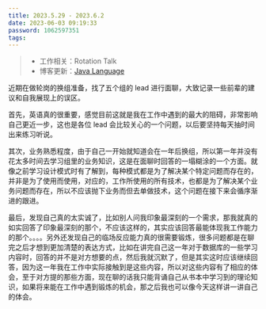 ```yaml
---
title: 2023.5.29 - 2023.6.2
date: 2023-06-03 09:19:33
password: 1062597351
tags:
---
```


> - 工作相关：Rotation Talk
> - 博客更新：[Java Language](../../../../2022/05/08/java-language/)

近期在做轮岗的换组准备，找了五个组的 lead 进行面聊，大致记录一些前辈的建议和自我展现上的误区。

首先，英语真的很重要，感觉目前这就是我在工作中遇到的最大的阻碍，非常影响自己更近一步，这也是各位 lead 会比较关心的一个问题，以后要坚持每天抽时间出来练习听说。

其次，业务熟悉程度，由于自己一开始就知道会在一年后换组，所以第一年并没有花太多时间去学习组里的业务知识，这是在面聊时回答的一塌糊涂的一个方面。就像之前学习设计模式时有了解到，每种模式都是为了解决某个特定问题而存在的，并非是为了使用而使用，对应的，工作所使用的所有技术，也都是为了解决某个业务问题而存在，所以不应该抛下业务而但去单做技术，这个问题在接下来会循序渐进的跟进。

最后，发现自己真的太实诚了，比如别人问我印象最深刻的一个需求，那我就真的如实回答了印象最深刻的那个，不应该这样的，其实应该回答最能体现我工作能力的那个。。。。另外还发现自己的临场反应能力真的很需要锻炼，很多问题都是在聊完之后才想到更加清楚的表达方式，比如在讲完自己这一年对于数据库的一些学习内容时，回答的并不是对方想要的点，然后我就沉默了，但是其实这时应该继续回答，因为这一年我在工作中实际接触到是这些内容，所以对这些内容有了相应的体会，至于对方提的那些方面，现在聊的话我只能背诵自己从书本中学习到的理论知识，如果将来能在工作中遇到锻炼的机会，那之后我也可以像今天这样讲一讲自己的体会。

